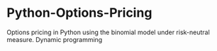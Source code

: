 # Python-Options-Pricing
Options pricing in Python using the binomial model under risk-neutral measure. Dynamic programming
